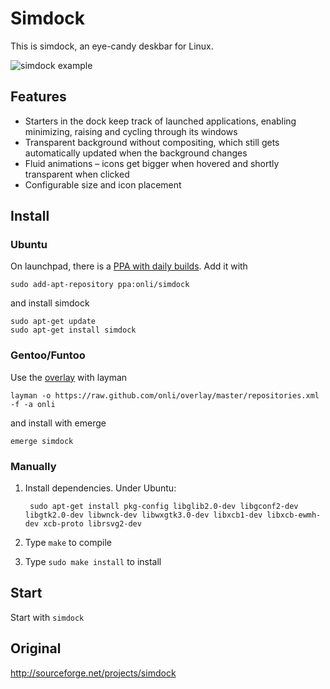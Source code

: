 # Simdock

This is simdock, an eye-candy deskbar for Linux.

![simdock example](https://lh5.googleusercontent.com/-2a1A0WrrDzo/ThWuhAmT7OI/AAAAAAAABtI/5KGx3Ev2ErY/s800/simdock.jpg)

## Features

 * Starters in the dock keep track of launched applications, enabling minimizing, raising and cycling through its windows
 * Transparent background without compositing, which still gets automatically updated when the background changes
 * Fluid animations – icons get bigger when hovered and shortly transparent when clicked
 * Configurable size and icon placement

## Install

### Ubuntu

On launchpad, there is a [PPA with daily builds](https://launchpad.net/~onli/+archive/simdock). Add it with

    sudo add-apt-repository ppa:onli/simdock

and install simdock

    sudo apt-get update
    sudo apt-get install simdock
    
### Gentoo/Funtoo

Use the [overlay](https://github.com/onli/overlay ) with layman

    layman -o https://raw.github.com/onli/overlay/master/repositories.xml -f -a onli
    
and install with emerge

    emerge simdock


### Manually

1. Install dependencies. Under Ubuntu:

        sudo apt-get install pkg-config libglib2.0-dev libgconf2-dev libgtk2.0-dev libwnck-dev libwxgtk3.0-dev libxcb1-dev libxcb-ewmh-dev xcb-proto librsvg2-dev

1. Type `make` to compile
1. Type `sudo make install` to install

## Start

Start with `simdock`


## Original ##
http://sourceforge.net/projects/simdock
